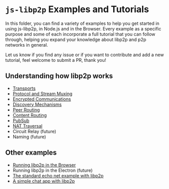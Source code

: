 # `js-libp2p` Examples and Tutorials

In this folder, you can find a variety of examples to help you get started in using js-libp2p, in Node.js and in the Browser. Every example as a specific purpose and some of each incorporate a full tutorial that you can follow through, helping you expand your knowledge about libp2p and p2p networks in general.

Let us know if you find any issue or if you want to contribute and add a new tutorial, feel welcome to submit a PR, thank you!

## Understanding how libp2p works

- [Transports](./transports)
- [Protocol and Stream Muxing](./protocol-and-stream-muxing)
- [Encrypted Communications](./encrypted-communications)
- [Discovery Mechanisms](./discovery-mechanisms)
- [Peer Routing](./peer-and-content-routing)
- [Content Routing](./peer-and-content-routing)
- [PubSub](./pubsub)
- [NAT Traversal](./nat-traversal)
- Circuit Relay (future)
- Naming (future)

## Other examples

- [Running libp2p in the Browser](./libp2p-in-the-browser)
- Running libp2p in the Electron (future)
- [The standard echo net example with libp2p](./echo)
- [A simple chat app with libp2p](./chat)
